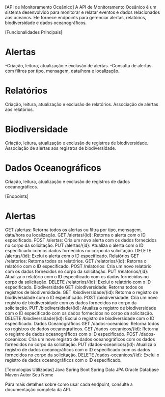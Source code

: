 [API de Monitoramento Oceânico]
A API de Monitoramento Oceânico é um sistema desenvolvido para monitorar e relatar eventos e dados relacionados aos oceanos. Ele fornece endpoints para gerenciar alertas, relatórios, biodiversidade e dados oceanográficos.

[Funcionalidades Principais]
# Alertas
-Criação, leitura, atualização e exclusão de alertas.
-Consulta de alertas com filtros por tipo, mensagem, data/hora e localização.

# Relatórios
Criação, leitura, atualização e exclusão de relatórios.
Associação de alertas aos relatórios.

# Biodiversidade
Criação, leitura, atualização e exclusão de registros de biodiversidade.
Associação de alertas aos registros de biodiversidade.

# Dados Oceanográficos
Criação, leitura, atualização e exclusão de registros de dados oceanográficos.

[Endpoints]
# Alertas
GET /alertas: Retorna todos os alertas ou filtra por tipo, mensagem, data/hora ou localização.
GET /alertas/{id}: Retorna o alerta com o ID especificado.
POST /alertas: Cria um novo alerta com os dados fornecidos no corpo da solicitação.
PUT /alertas/{id}: Atualiza o alerta com o ID especificado com os dados fornecidos no corpo da solicitação.
DELETE /alertas/{id}: Exclui o alerta com o ID especificado.
Relatórios
GET /relatorios: Retorna todos os relatórios.
GET /relatorios/{id}: Retorna o relatório com o ID especificado.
POST /relatorios: Cria um novo relatório com os dados fornecidos no corpo da solicitação.
PUT /relatorios/{id}: Atualiza o relatório com o ID especificado com os dados fornecidos no corpo da solicitação.
DELETE /relatorios/{id}: Exclui o relatório com o ID especificado.
Biodiversidade
GET /biodiversidade: Retorna todos os registros de biodiversidade.
GET /biodiversidade/{id}: Retorna o registro de biodiversidade com o ID especificado.
POST /biodiversidade: Cria um novo registro de biodiversidade com os dados fornecidos no corpo da solicitação.
PUT /biodiversidade/{id}: Atualiza o registro de biodiversidade com o ID especificado com os dados fornecidos no corpo da solicitação.
DELETE /biodiversidade/{id}: Exclui o registro de biodiversidade com o ID especificado.
Dados Oceanográficos
GET /dados-oceanicos: Retorna todos os registros de dados oceanográficos.
GET /dados-oceanicos/{id}: Retorna o registro de dados oceanográficos com o ID especificado.
POST /dados-oceanicos: Cria um novo registro de dados oceanográficos com os dados fornecidos no corpo da solicitação.
PUT /dados-oceanicos/{id}: Atualiza o registro de dados oceanográficos com o ID especificado com os dados fornecidos no corpo da solicitação.
DELETE /dados-oceanicos/{id}: Exclui o registro de dados oceanográficos com o ID especificado.

[Tecnologias Utilizadas]
Java
Spring Boot
Spring Data JPA
Oracle Database
Maven
Autor
Seu Nome

Para mais detalhes sobre como usar cada endpoint, consulte a documentação completa da API.
